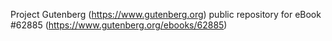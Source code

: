 Project Gutenberg (https://www.gutenberg.org) public repository for eBook #62885 (https://www.gutenberg.org/ebooks/62885)
